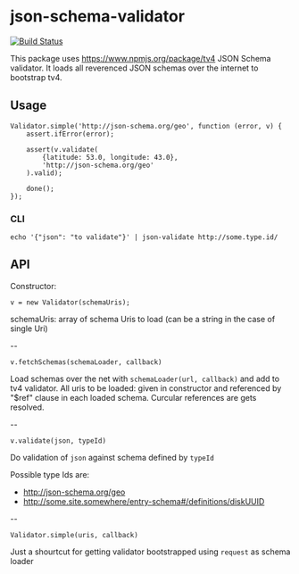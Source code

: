 json-schema-validator
=====================

[![Build Status](https://travis-ci.org/Magomogo/json-schema-validator.svg)](https://travis-ci.org/Magomogo/json-schema-validator)

This package uses https://www.npmjs.org/package/tv4 JSON Schema validator. It loads all reverenced JSON schemas over the internet to bootstrap tv4.

## Usage

    Validator.simple('http://json-schema.org/geo', function (error, v) {
        assert.ifError(error);

        assert(v.validate(
            {latitude: 53.0, longitude: 43.0},
            'http://json-schema.org/geo'
        ).valid);

        done();
    });
    

### CLI

    echo '{"json": "to validate"}' | json-validate http://some.type.id/
    
## API


Constructor:

    v = new Validator(schemaUris);
    
schemaUris: array of schema Uris to load (can be a string in the case of single Uri)

--

    v.fetchSchemas(schemaLoader, callback)
  
Load schemas over the net with `schemaLoader(url, callback)` and add to tv4 validator. All uris to be loaded: given in constructor and referenced by "$ref" clause in each loaded schema. Curcular references are gets resolved. 

--

    v.validate(json, typeId)
    
Do validation of `json` against schema defined by `typeId`

Possible type Ids are:

* http://json-schema.org/geo
* http://some.site.somewhere/entry-schema#/definitions/diskUUID 


--

    Validator.simple(uris, callback)
    
Just a shourtcut for getting validator bootstrapped using `request` as schema loader

